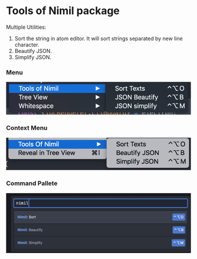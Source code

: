 # Tools of Nimil package

Multiple Utilities:
  1. Sort the string in atom editor. It will sort strings separated by new line character.
  1. Beautify JSON.
  1. Simplify JSON.

### Menu
![](1.png)
### Context Menu
![](2.png)
### Command Pallete
![](3.png)
